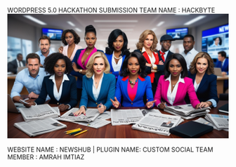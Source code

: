 WORDPRESS 5.0 HACKATHON SUBMISSION
TEAM NAME : HACKBYTE 
![NewsHub and Custom Social](https://github.com/AmrahImtiaz/HackByte/raw/main/readmeimg.jpg)

WEBSITE NAME : NEWSHUB | PLUGIN NAME: CUSTOM SOCIAL
TEAM MEMBER : AMRAH IMTIAZ
